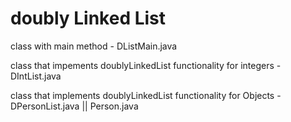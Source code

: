 # doubly Linked List

class with main method - DListMain.java

class that impements doublyLinkedList functionality for integers - DIntList.java

class that implements doublyLinkedList functionality for Objects - DPersonList.java || Person.java